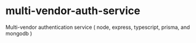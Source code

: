 # multi-vendor-auth-service
Multi-vendor authentication service ( node, express, typescript, prisma, and mongodb )
